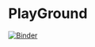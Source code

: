# PlayGround
[![Binder](https://mybinder.org/badge_logo.svg)](https://mybinder.org/v2/gh/TheOnlylight/PlayGround/HEAD)
